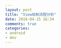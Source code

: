 ```yaml
---
layout: post
title: "View绘制流程分析"
date: 2018-04-15 16:34
comments: true
categories: 
- android
- dev
---
```

